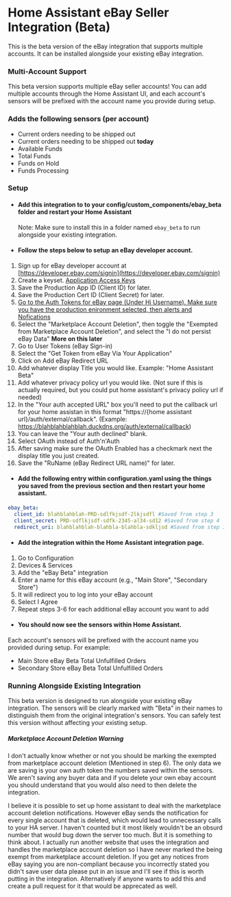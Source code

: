 # Home Assistant eBay Seller Integration (Beta)

This is the beta version of the eBay integration that supports multiple accounts. It can be installed alongside your existing eBay integration.

### Multi-Account Support
This beta version supports multiple eBay seller accounts! You can add multiple accounts through the Home Assistant UI, and each account's sensors will be prefixed with the account name you provide during setup.

### Adds the following sensors (per account)
* Current orders needing to be shipped out
* Current orders needing to be shipped out <strong>today</strong>
* Available Funds
* Total Funds
* Funds on Hold
* Funds Processing

### Setup

- #### Add this integration to to your config/custom_components/ebay_beta folder and restart your Home Assistant
  Note: Make sure to install this in a folder named `ebay_beta` to run alongside your existing integration.

- #### Follow the steps below to setup an eBay developer account.
1. Sign up for eBay developer account at [https://developer.ebay.com/signin](https://developer.ebay.com/signin)
2. Create a keyset. [Application Access Keys](https://developer.ebay.com/my/keys)
3. Save the Production App ID (Client ID) for later.
4. Save the Production Cert ID (Client Secret) for later.
5. [Go to the Auth Tokens for eBay page (Under Hi Username). Make sure you have the production enironment selected, then alerts and Nofications](https://developer.ebay.com/my/push?env=production&index=0)
6. Select the "Marketplace Account Deletion", then toggle the "Exempted from Marketplace Account Deletion", and select the "I do not persist eBay Data" <strong>More on this later</strong>
7. Go to User Tokens (eBay Sign-in)
8. Select the "Get Token from eBay Via Your Application"
9. Click on Add eBay Redirect URL
10. Add whatever display Title you would like. Example: "Home Assistant Beta"
11. Add whatever privacy policy url you would like. (Not sure if this is actually required, but you could put home assistant's privacy policy url if needed)
12. In the "Your auth accepted URL" box you'll need to put the callback url for your home assistan in this format "https://{home assistant url}/auth/external/callback". (Example: https://blahblahblahblah.duckdns.org/auth/external/callback)
13. You can leave the "Your auth declined" blank.
14. Select OAuth instead of Auth'n'Auth
15. After saving make sure the OAuth Enabled has a checkmark next the display title you just created.
16. Save the "RuName (eBay Redirect URL name)" for later.

- #### Add the following entry within configuration.yaml using the things you saved from the previous section and then restart your home assistant.

```yaml
ebay_beta:
  client_id: blahblahblah-PRD-sdlfkjsdf-2lkjsdfl #Saved from step 3
  client_secret: PRD-sdflkjsdf-sdfk-2345-al34-sd12 #Saved from step 4
  redirect_uri: blahblahblah-blahbla-blahbla-sdkljsd #Saved from step 16
```

- #### Add the integration within the Home Assistant integration page.
1. Go to Configuration
2. Devices & Services
3. Add the "eBay Beta" integration
4. Enter a name for this eBay account (e.g., "Main Store", "Secondary Store")
5. It will redirect you to log into your eBay account
6. Select I Agree
7. Repeat steps 3-6 for each additional eBay account you want to add

- #### You should now see the sensors within Home Assistant.
Each account's sensors will be prefixed with the account name you provided during setup. For example:
- Main Store eBay Beta Total Unfulfilled Orders
- Secondary Store eBay Beta Total Unfulfilled Orders

### Running Alongside Existing Integration
This beta version is designed to run alongside your existing eBay integration. The sensors will be clearly marked with "Beta" in their names to distinguish them from the original integration's sensors. You can safely test this version without affecting your existing setup.


##### Marketplace Account Deletion Warning
I don't actually know whether or not you should be marking the exempted from marketplace account deletion (Mentioned in step 6). The only data we are saving is your own auth token the numbers saved within the sensors. We aren't saving any buyer data and if you delete your own ebay account you should understand that you would also need to then delete the integration. 


I believe it is possible to set up home assistant to deal with the marketplace account deletion notifications. However eBay sends the notification for every single account that is deleted, which would lead to unnecessary calls to your HA server. I haven't counted but it most likely wouldn't be an obsurd number that would bug down the server too much. But it is something to think about. I actually run another website that uses the integration and handles the marketplace account deletion so I have never marked the being exempt from marketplace account deletion. If you get any notices from eBay saying you are non-compliant because you incorrectly stated you didn't save user data please put in an issue and I'll see if this is worth putting in the integration. Alternatively if anyone wants to add this and create a pull request for it that would be apprecated as well.
